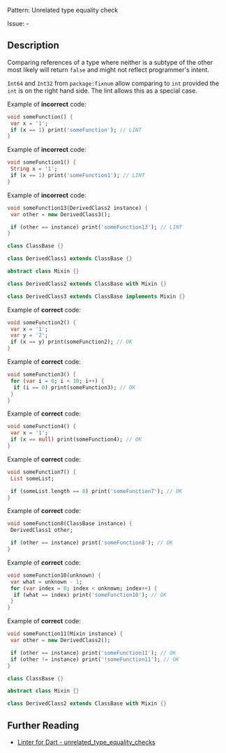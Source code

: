 Pattern: Unrelated type equality check

Issue: -

## Description

Comparing references of a type where neither is a subtype of the other most
likely will return `false` and might not reflect programmer's intent.

`Int64` and `Int32` from `package:fixnum` allow comparing to `int` provided
the `int` is on the right hand side. The lint allows this as a special case. 

Example of **incorrect** code:
```dart
void someFunction() {
 var x = '1';
 if (x == 1) print('someFunction'); // LINT
}
```

Example of **incorrect** code:
```dart
void someFunction1() {
 String x = '1';
 if (x == 1) print('someFunction1'); // LINT
}
```

Example of **incorrect** code:
```dart
void someFunction13(DerivedClass2 instance) {
 var other = new DerivedClass3();

 if (other == instance) print('someFunction13'); // LINT
}

class ClassBase {}

class DerivedClass1 extends ClassBase {}

abstract class Mixin {}

class DerivedClass2 extends ClassBase with Mixin {}

class DerivedClass3 extends ClassBase implements Mixin {}
```

Example of **correct** code:
```dart
void someFunction2() {
 var x = '1';
 var y = '2';
 if (x == y) print(someFunction2); // OK
}
```

Example of **correct** code:
```dart
void someFunction3() {
 for (var i = 0; i < 10; i++) {
  if (i == 0) print(someFunction3); // OK
 }
}
```

Example of **correct** code:
```dart
void someFunction4() {
 var x = '1';
 if (x == null) print(someFunction4); // OK
}
```

Example of **correct** code:
```dart
void someFunction7() {
 List someList;

 if (someList.length == 0) print('someFunction7'); // OK
}
```

Example of **correct** code:
```dart
void someFunction8(ClassBase instance) {
 DerivedClass1 other;

 if (other == instance) print('someFunction8'); // OK
}
```

Example of **correct** code:
```dart
void someFunction10(unknown) {
 var what = unknown - 1;
 for (var index = 0; index < unknown; index++) {
  if (what == index) print('someFunction10'); // OK
 }
}
```

Example of **correct** code:
```dart
void someFunction11(Mixin instance) {
 var other = new DerivedClass2();

 if (other == instance) print('someFunction11'); // OK
 if (other != instance) print('!someFunction11'); // OK
}

class ClassBase {}

abstract class Mixin {}

class DerivedClass2 extends ClassBase with Mixin {}
```

## Further Reading

* [Linter for Dart - unrelated_type_equality_checks](https://dart-lang.github.io/linter/lints/unrelated_type_equality_checks.html)